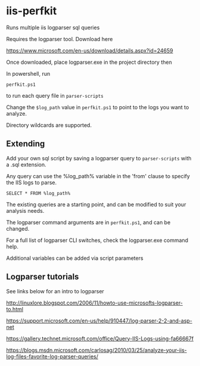 # iis-perfkit

Runs multiple iis logparser sql queries

Requires the logparser tool. Download here

https://www.microsoft.com/en-us/download/details.aspx?id=24659

Once downloaded, place logparser.exe in the project directory then

In powershell, run

`
perfkit.ps1
`

to run each query file in `parser-scripts`

Change the `$log_path` value in `perfkit.ps1`
to point to the logs you want to analyze.

Directory wildcards are supported.

## Extending ##

Add your own sql script by saving
a logparser query to `parser-scripts`
with a .sql extension.

Any query can use the %log_path% variable in the 'from' clause
to specify the IIS logs to parse.

`
SELECT *
FROM %log_path%
`

The existing queries are a starting point, and can be modified
to suit your analysis needs.

The logparser command arguments are in `perfkit.ps1`, and
can be changed.

For a full list of logparser CLI switches,
check the logparser.exe command help.

Additional variables can be added via script parameters

## Logparser tutorials ##

See links below for an intro to logparser

http://linuxlore.blogspot.com/2006/11/howto-use-microsofts-logparser-to.html

https://support.microsoft.com/en-us/help/910447/log-parser-2-2-and-asp-net

https://gallery.technet.microsoft.com/office/Query-IIS-Logs-using-fa66667f

https://blogs.msdn.microsoft.com/carlosag/2010/03/25/analyze-your-iis-log-files-favorite-log-parser-queries/
